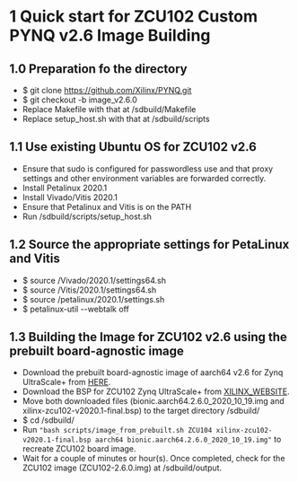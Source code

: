 # 1 Quick start for ZCU102 Custom PYNQ v2.6 Image Building

## 1.0 Preparation fo the directory
 * $ git clone https://github.com/Xilinx/PYNQ.git
 * $ git checkout -b image_v2.6.0
 * Replace Makefile with that at <PYNQ repository>/sdbuild/Makefile
 * Replace setup_host.sh with that at <PYNQ repository>/sdbuild/scripts
 
## 1.1 Use existing Ubuntu OS for ZCU102 v2.6
 * Ensure that sudo is configured for passwordless use and that proxy settings and other environment variables are forwarded correctly.
 * Install Petalinux 2020.1
 * Install Vivado/Vitis 2020.1
 * Ensure that Petalinux and Vitis is on the PATH
 * Run <PYNQ repository>/sdbuild/scripts/setup_host.sh

## 1.2 Source the appropriate settings for PetaLinux and Vitis
 * $ source <path-to-vitis>/Vivado/2020.1/settings64.sh
 * $ source <path-to-vitis>/Vitis/2020.1/settings64.sh
 * $ source <path-to-petalinux>/petalinux/2020.1/settings.sh
 * $ petalinux-util --webtalk off

## 1.3 Building the Image for ZCU102 v2.6 using the prebuilt board-agnostic image
 * Download the prebuilt board-agnostic image of aarch64 v2.6 for Zynq UltraScale+ from [HERE](https://bit.ly/pynq_rootfs_aarch64_v2_6).
 * Download the BSP for ZCU102 Zynq UltraScale+ from [XILINX_WEBSITE](https://www.xilinx.com/member/forms/download/xef.html?filename=xilinx-zcu102-v2020.1-final.bsp).
 * Move both downloaded files (bionic.aarch64.2.6.0_2020_10_19.img and xilinx-zcu102-v2020.1-final.bsp) to the target directory <PYNQ repository>/sdbuild/
 * $ cd <PYNQ repository>/sdbuild/
 * Run `"bash scripts/image_from_prebuilt.sh ZCU104 xilinx-zcu102-v2020.1-final.bsp aarch64 bionic.aarch64.2.6.0_2020_10_19.img"` to recreate ZCU102 board image.
 * Wait for a couple of minutes or hour(s). Once completed, check for the ZCU102 image (ZCU102-2.6.0.img) at <PYNQ repository>/sdbuild/output.

